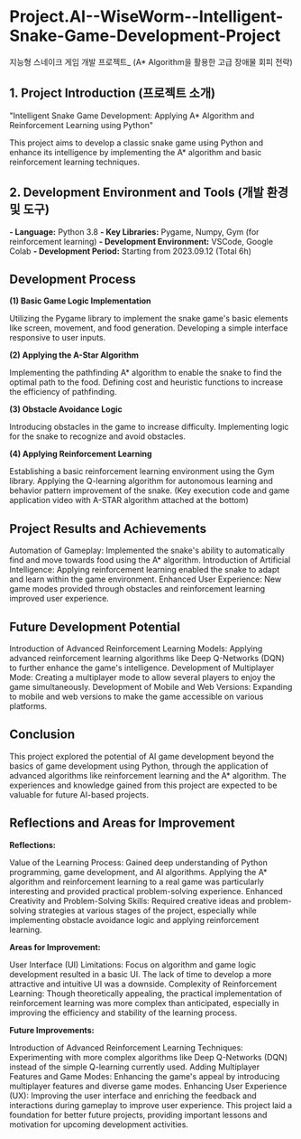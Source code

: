 # Project.AI--WiseWorm--Intelligent-Snake-Game-Development-Project
지능형 스네이크 게임 개발 프로젝트_ (A* Algorithm을 활용한 고급 장애물 회피 전략)



## 1. Project Introduction (프로젝트 소개)

"Intelligent Snake Game Development: Applying A* Algorithm and Reinforcement Learning using Python"

This project aims to develop a classic snake game using Python and enhance its intelligence by implementing the A* algorithm and basic reinforcement learning techniques.


## 2. Development Environment and Tools (개발 환경 및 도구)

**- Language:** Python 3.8
**- Key Libraries:** Pygame, Numpy, Gym (for reinforcement learning)
**- Development Environment:** VSCode, Google Colab
**- Development Period:** Starting from 2023.09.12 (Total 6h)


## Development Process

**(1) Basic Game Logic Implementation**

Utilizing the Pygame library to implement the snake game's basic elements like screen, movement, and food generation.
Developing a simple interface responsive to user inputs.


**(2) Applying the A-Star Algorithm**

Implementing the pathfinding A* algorithm to enable the snake to find the optimal path to the food.
Defining cost and heuristic functions to increase the efficiency of pathfinding.


**(3) Obstacle Avoidance Logic**

Introducing obstacles in the game to increase difficulty.
Implementing logic for the snake to recognize and avoid obstacles.


**(4) Applying Reinforcement Learning**

Establishing a basic reinforcement learning environment using the Gym library.
Applying the Q-learning algorithm for autonomous learning and behavior pattern improvement of the snake.
(Key execution code and game application video with A-STAR algorithm attached at the bottom)


## Project Results and Achievements

Automation of Gameplay: Implemented the snake's ability to automatically find and move towards food using the A* algorithm.
Introduction of Artificial Intelligence: Applying reinforcement learning enabled the snake to adapt and learn within the game environment.
Enhanced User Experience: New game modes provided through obstacles and reinforcement learning improved user experience.


## Future Development Potential

Introduction of Advanced Reinforcement Learning Models: Applying advanced reinforcement learning algorithms like Deep Q-Networks (DQN) to further enhance the game's intelligence.
Development of Multiplayer Mode: Creating a multiplayer mode to allow several players to enjoy the game simultaneously.
Development of Mobile and Web Versions: Expanding to mobile and web versions to make the game accessible on various platforms.


## Conclusion

This project explored the potential of AI game development beyond the basics of game development using Python, through the application of advanced algorithms like reinforcement learning and the A* algorithm. The experiences and knowledge gained from this project are expected to be valuable for future AI-based projects.

## Reflections and Areas for Improvement

**Reflections:**

Value of the Learning Process: Gained deep understanding of Python programming, game development, and AI algorithms. Applying the A* algorithm and reinforcement learning to a real game was particularly interesting and provided practical problem-solving experience.
Enhanced Creativity and Problem-Solving Skills: Required creative ideas and problem-solving strategies at various stages of the project, especially while implementing obstacle avoidance logic and applying reinforcement learning.

**Areas for Improvement:**

User Interface (UI) Limitations: Focus on algorithm and game logic development resulted in a basic UI. The lack of time to develop a more attractive and intuitive UI was a downside.
Complexity of Reinforcement Learning: Though theoretically appealing, the practical implementation of reinforcement learning was more complex than anticipated, especially in improving the efficiency and stability of the learning process.

**Future Improvements:**

Introduction of Advanced Reinforcement Learning Techniques: Experimenting with more complex algorithms like Deep Q-Networks (DQN) instead of the simple Q-learning currently used.
Adding Multiplayer Features and Game Modes: Enhancing the game's appeal by introducing multiplayer features and diverse game modes.
Enhancing User Experience (UX): Improving the user interface and enriching the feedback and interactions during gameplay to improve user experience.
This project laid a foundation for better future projects, providing important lessons and motivation for upcoming development activities.
